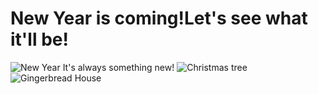 # New Year is coming!Let's see what it'll be!
![New Year](https://github.com/Pollyaa.github.io/New-website/blob/main/New%20Year.jfif)
It's always something new!
![Christmas tree](https://github.com/Pollyaa/New-website/blob/main/Christmas%20tree.jpg)
![Gingerbread House](https://github.com/Pollyaa/New-website/blob/main/Gingerbread%20House.jpg)
